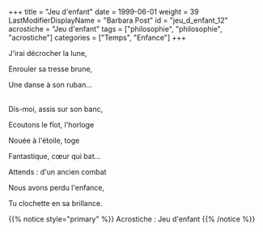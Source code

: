 +++
title = "Jeu d'enfant"
date = 1999-06-01
weight = 39
LastModifierDisplayName = "Barbara Post"
id = "jeu_d_enfant_12"
acrostiche = "Jeu d'enfant"
tags = ["philosophie", "philosophie", "acrostiche"]
categories = ["Temps", "Enfance"]
+++

J'irai décrocher la lune,

Enrouler sa tresse brune,

Une danse à son ruban...

 \
Dis-moi, assis sur son banc,

Ecoutons le flot, l'horloge

Nouée à l'étoile, toge

Fantastique, cœur qui bat...

Attends : d'un ancien combat

Nous avons perdu l'enfance,

Tu clochette en sa brillance.

{{% notice style="primary" %}}
Acrostiche : Jeu d'enfant
{{% /notice %}}
